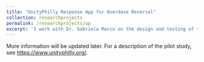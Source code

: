 ```yaml
---
title: "UnityPhilly Response App for Overdose Reversal"
collection: researchprojects
permalink: /researchprojects/up
excerpt: 'I work with Dr. Gabriela Marcu on the design and testing of the UnityPhilly app. The study aims to design a mobile app to support laypersons' responses to overdose incidents in Philadelphia.'
---
```

More information will be updated later. For a description of the pilot study, see <https://www.unityphilly.org/>.